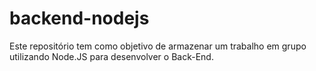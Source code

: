 # backend-nodejs
Este repositório tem como objetivo de armazenar um trabalho em grupo utilizando Node.JS para desenvolver o Back-End.
